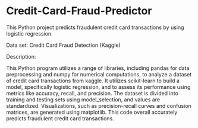 # Credit-Card-Fraud-Predictor
This Python project predicts fraudulent credit card transactions by using logistic regression.

Data set: Credit Card Fraud Detection (Kaggle)

Description:

This Python program utilizes a range of libraries, including pandas for data preprocessing and numpy for numerical computations, 
to analyze a dataset of credit card transactions from kaggle. It utilizes scikit-learn to build a model, specifically logistic 
regression, and to assess its performance using metrics like accuracy, recall, and precision. The dataset is divided into 
training and testing sets using model_selection, and values are standardized. Visualizations, such as precision-recall curves 
and confusion matrices, are generated using matplotlib. This code overall accurately predicts fraudulent credit card transactions.
